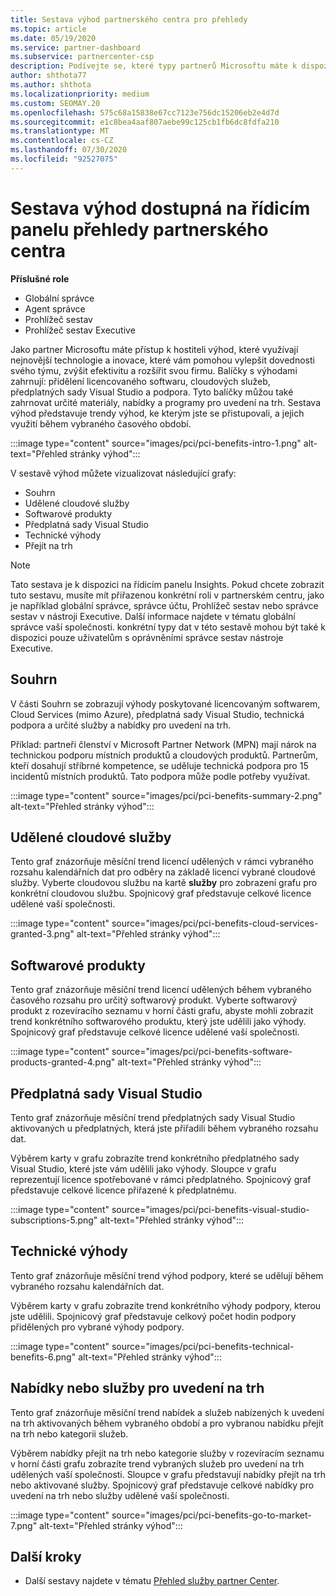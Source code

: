 ```yaml
---
title: Sestava výhod partnerského centra pro přehledy
ms.topic: article
ms.date: 05/19/2020
ms.service: partner-dashboard
ms.subservice: partnercenter-csp
description: Podívejte se, které typy partnerů Microsoftu máte k dispozici, abychom vám pomohli rozšiřovat vaše podnikání, Vylepšete efektivitu a zvyšte své dovednosti v týmu.
author: shthota77
ms.author: shthota
ms.localizationpriority: medium
ms.custom: SEOMAY.20
ms.openlocfilehash: 575c68a15838e67cc7123e756dc15206eb2e4d7d
ms.sourcegitcommit: e1c8bea4aaf807aebe99c125cb1fb6dc8fdfa210
ms.translationtype: MT
ms.contentlocale: cs-CZ
ms.lasthandoff: 07/30/2020
ms.locfileid: "92527075"
---
```

# <a name="benefits-report-available-from-the-partner-center-insights-dashboard"></a>Sestava výhod dostupná na řídicím panelu přehledy partnerského centra

**Příslušné role**

- Globální správce
- Agent správce
- Prohlížeč sestav
- Prohlížeč sestav Executive

Jako partner Microsoftu máte přístup k hostiteli výhod, které využívají nejnovější technologie a inovace, které vám pomohou vylepšit dovednosti svého týmu, zvýšit efektivitu a rozšířit svou firmu. Balíčky s výhodami zahrnují: přidělení licencovaného softwaru, cloudových služeb, předplatných sady Visual Studio a podpora. Tyto balíčky můžou také zahrnovat určité materiály, nabídky a programy pro uvedení na trh. Sestava výhod představuje trendy výhod, ke kterým jste se přistupovali, a jejich využití během vybraného časového období.

:::image type="content" source="images/pci/pci-benefits-intro-1.png" alt-text="Přehled stránky výhod":::

V sestavě výhod můžete vizualizovat následující grafy:

- Souhrn
- Udělené cloudové služby
- Softwarové produkty
- Předplatná sady Visual Studio
- Technické výhody
- Přejít na trh

 > [!NOTE]
 > Tato sestava je k dispozici na řídicím panelu Insights. Pokud chcete zobrazit tuto sestavu, musíte mít přiřazenou konkrétní roli v partnerském centru, jako je například globální správce, správce účtu, Prohlížeč sestav nebo správce sestav v nástroji Executive. Další informace najdete v tématu globální správce vaší společnosti. konkrétní typy dat v této sestavě mohou být také k dispozici pouze uživatelům s oprávněními správce sestav nástroje Executive.

## <a name="summary"></a>Souhrn

V části Souhrn se zobrazují výhody poskytované licencovaným softwarem, Cloud Services (mimo Azure), předplatná sady Visual Studio, technická podpora a určité služby a nabídky pro uvedení na trh.

Příklad: partneři členství v Microsoft Partner Network (MPN) mají nárok na technickou podporu místních produktů a cloudových produktů. Partnerům, kteří dosahují stříbrné kompetence, se uděluje technická podpora pro 15 incidentů místních produktů. Tato podpora může podle potřeby využívat. 

:::image type="content" source="images/pci/pci-benefits-summary-2.png" alt-text="Přehled stránky výhod":::

## <a name="cloud-services-granted"></a>Udělené cloudové služby

Tento graf znázorňuje měsíční trend licencí udělených v rámci vybraného rozsahu kalendářních dat pro odběry na základě licencí vybrané cloudové služby.
Vyberte cloudovou službu na kartě **služby** pro zobrazení grafu pro konkrétní cloudovou službu. Spojnicový graf představuje celkové licence udělené vaší společnosti.

:::image type="content" source="images/pci/pci-benefits-cloud-services-granted-3.png" alt-text="Přehled stránky výhod":::

## <a name="software-products"></a>Softwarové produkty

Tento graf znázorňuje měsíční trend licencí udělených během vybraného časového rozsahu pro určitý softwarový produkt. Vyberte softwarový produkt z rozevíracího seznamu v horní části grafu, abyste mohli zobrazit trend konkrétního softwarového produktu, který jste udělili jako výhody. Spojnicový graf představuje celkové licence udělené vaší společnosti.

:::image type="content" source="images/pci/pci-benefits-software-products-granted-4.png" alt-text="Přehled stránky výhod":::

## <a name="visual-studio-subscriptions"></a>Předplatná sady Visual Studio

Tento graf znázorňuje měsíční trend předplatných sady Visual Studio aktivovaných u předplatných, která jste přiřadili během vybraného rozsahu dat.

Výběrem karty v grafu zobrazíte trend konkrétního předplatného sady Visual Studio, které jste vám udělili jako výhody. Sloupce v grafu reprezentují licence spotřebované v rámci předplatného. Spojnicový graf představuje celkové licence přiřazené k předplatnému.

:::image type="content" source="images/pci/pci-benefits-visual-studio-subscriptions-5.png" alt-text="Přehled stránky výhod":::

## <a name="technical-benefits"></a>Technické výhody

Tento graf znázorňuje měsíční trend výhod podpory, které se udělují během vybraného rozsahu kalendářních dat.

Výběrem karty v grafu zobrazíte trend konkrétního výhody podpory, kterou jste udělili. Spojnicový graf představuje celkový počet hodin podpory přidělených pro vybrané výhody podpory.

:::image type="content" source="images/pci/pci-benefits-technical-benefits-6.png" alt-text="Přehled stránky výhod":::

## <a name="go-to-market-offers-or-services"></a>Nabídky nebo služby pro uvedení na trh

Tento graf znázorňuje měsíční trend nabídek a služeb nabízených k uvedení na trh aktivovaných během vybraného období a pro vybranou nabídku přejít na trh nebo kategorii služeb.

Výběrem nabídky přejít na trh nebo kategorie služby v rozevíracím seznamu v horní části grafu zobrazíte trend vybraných služeb pro uvedení na trh udělených vaší společnosti. Sloupce v grafu představují nabídky přejít na trh nebo aktivované služby. Spojnicový graf představuje celkové nabídky pro uvedení na trh nebo služby udělené vaší společnosti.

:::image type="content" source="images/pci/pci-benefits-go-to-market-7.png" alt-text="Přehled stránky výhod":::

## <a name="next-steps"></a>Další kroky

- Další sestavy najdete v tématu [Přehled služby partner Center](partner-center-insights.md).
